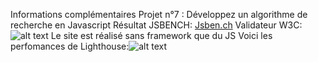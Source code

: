 

Informations complémentaires
Projet n°7 : Développez un algorithme de recherche en Javascript
Résultat JSBENCH: [Jsben.ch](https://jsben.ch/I5YYp)
Validateur W3C: ![alt text](<Capture d’écran 2024-04-24 à 15.48.50.png>)
Le site est réalisé sans framework que du JS
Voici les perfomances de Lighthouse:![alt text](<Capture d’écran 2024-04-24 à 15.45.38.png>)